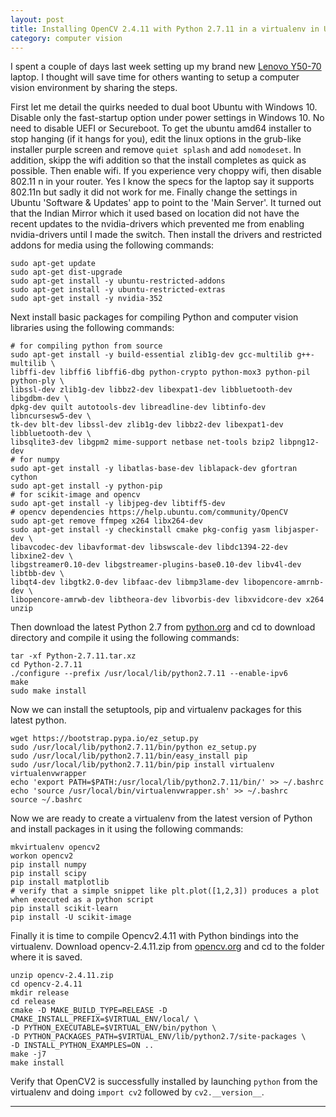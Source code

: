 ```yaml
---
layout: post
title: Installing OpenCV 2.4.11 with Python 2.7.11 in a virtualenv in Ubuntu 14.04
category: computer vision
---
```


I spent a couple of days last week setting up my brand new [Lenovo Y50-70][laptop] laptop. I thought will save time for others wanting to setup a computer vision environment by sharing the steps. 

First let me detail the quirks needed to dual boot Ubuntu with Windows 10. Disable only the fast-startup option under power settings in Windows 10. No need to disable UEFI or Secureboot. To get the ubuntu amd64 installer to stop hanging (if it hangs for you), edit the linux options in the grub-like installer purple screen and remove `quiet splash` and add `nomodeset`. In addition, skipp the wifi addition so that the install completes as quick as possible. Then enable wifi. If you experience very choppy wifi, then disable 802.11 n in your router. Yes I know the specs for the laptop say it supports 802.11n but sadly it did not work for me. Finally change the settings in Ubuntu 'Software & Updates' app to point to the 'Main Server'. It turned out that the Indian Mirror which it used based on location did not have the recent updates to the nvidia-drivers which prevented me from enabling nvidia-drivers until I made the switch. Then install the drivers and restricted addons for media using the following commands:

```shell
sudo apt-get update
sudo apt-get dist-upgrade
sudo apt-get install -y ubuntu-restricted-addons
sudo apt-get install -y ubuntu-restricted-extras
sudo apt-get install -y nvidia-352
```

Next install basic packages for compiling Python and computer vision libraries using the following commands:

```shell
# for compiling python from source
sudo apt-get install -y build-essential zlib1g-dev gcc-multilib g++-multilib \
libffi-dev libffi6 libffi6-dbg python-crypto python-mox3 python-pil python-ply \
libssl-dev zlib1g-dev libbz2-dev libexpat1-dev libbluetooth-dev libgdbm-dev \
dpkg-dev quilt autotools-dev libreadline-dev libtinfo-dev libncursesw5-dev \
tk-dev blt-dev libssl-dev zlib1g-dev libbz2-dev libexpat1-dev libbluetooth-dev \
libsqlite3-dev libgpm2 mime-support netbase net-tools bzip2 libpng12-dev
# for numpy
sudo apt-get install -y libatlas-base-dev liblapack-dev gfortran cython
sudo apt-get install -y python-pip
# for scikit-image and opencv
sudo apt-get install -y libjpeg-dev libtiff5-dev
# opencv dependencies https://help.ubuntu.com/community/OpenCV
sudo apt-get remove ffmpeg x264 libx264-dev
sudo apt-get install -y checkinstall cmake pkg-config yasm libjasper-dev \
libavcodec-dev libavformat-dev libswscale-dev libdc1394-22-dev libxine2-dev \
libgstreamer0.10-dev libgstreamer-plugins-base0.10-dev libv4l-dev libtbb-dev \
libqt4-dev libgtk2.0-dev libfaac-dev libmp3lame-dev libopencore-amrnb-dev \
libopencore-amrwb-dev libtheora-dev libvorbis-dev libxvidcore-dev x264 unzip
```

Then download the latest Python 2.7 from [python.org][python2] and cd to download directory and compile it using the following commands:

```shell
tar -xf Python-2.7.11.tar.xz
cd Python-2.7.11
./configure --prefix /usr/local/lib/python2.7.11 --enable-ipv6
make
sudo make install
```

Now we can install the setuptools, pip and virtualenv packages for this latest python.

```shell
wget https://bootstrap.pypa.io/ez_setup.py
sudo /usr/local/lib/python2.7.11/bin/python ez_setup.py
sudo /usr/local/lib/python2.7.11/bin/easy_install pip
sudo /usr/local/lib/python2.7.11/bin/pip install virtualenv virtualenvwrapper
echo 'export PATH=$PATH:/usr/local/lib/python2.7.11/bin/' >> ~/.bashrc
echo 'source /usr/local/bin/virtualenvwrapper.sh' >> ~/.bashrc
source ~/.bashrc
```

Now we are ready to create a virtualenv from the latest version of Python and install packages in it using the following commands:

```shell
mkvirtualenv opencv2
workon opencv2
pip install numpy 
pip install scipy 
pip install matplotlib
# verify that a simple snippet like plt.plot([1,2,3]) produces a plot when executed as a python script
pip install scikit-learn
pip install -U scikit-image
```

Finally it is time to compile Opencv2.4.11 with Python bindings into the virtualenv. Download opencv-2.4.11.zip from [opencv.org][opencv2] and cd to the folder where it is saved.

```shell
unzip opencv-2.4.11.zip
cd opencv-2.4.11
mkdir release
cd release
cmake -D MAKE_BUILD_TYPE=RELEASE -D CMAKE_INSTALL_PREFIX=$VIRTUAL_ENV/local/ \
-D PYTHON_EXECUTABLE=$VIRTUAL_ENV/bin/python \
-D PYTHON_PACKAGES_PATH=$VIRTUAL_ENV/lib/python2.7/site-packages \
-D INSTALL_PYTHON_EXAMPLES=ON ..
make -j7
make install
```

Verify that OpenCV2 is successfully installed by launching `python` from the virtualenv and doing `import cv2` followed by `cv2.__version__`. 

---

[laptop]: http://shopap.lenovo.com/in/en/laptops/lenovo/y-series/y50/
[python2]: https://www.python.org/downloads/
[opencv2]: http://opencv.org/downloads.html
